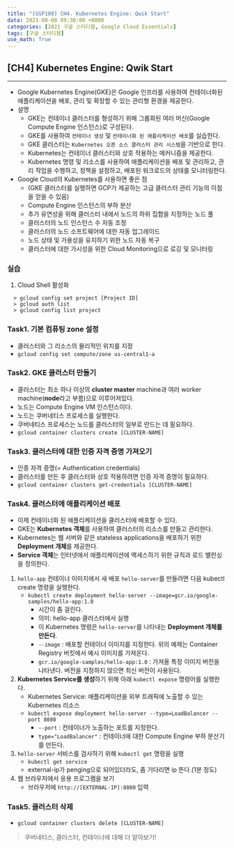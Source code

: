 ```yaml
---
title: "[GSP100] CH4. Kubernetes Engine: Qwik Start"
data: 2021-08-08 09:30:00 +0800
categories: [2021 구글 스터디잼, Google Cloud Essentials]
tags: [구글 스터디잼]
use_math: True
---
```



## **[CH4] Kubernetes Engine: Qwik Start**

---

- Google Kubernetes Engine(GKE)은 Google 인프라를 사용하여 컨테이너화된 애플리케이션을 배포, 관리 및 확장할 수 있는 관리형 환경을 제공한다.
- 설명
  - GKE는 컨테이너 클러스터를 형성하기 위해 그룹화된 여러 머신(Google Compute Engine 인스턴스)로 구성된다.
  - GKE를 사용하여 `컨테이너 생성` 및 `컨테이너화 된 애플리케이션 배포`를 실습한다.
  - GKE 클러스터는 `Kubernetes 오픈 소스 클러스터 관리 시스템`을 기반으로 한다.
  - Kubernetes는 컨테이너 클러스터와 상호 작용하는 메커니즘을 제공한다.
  - Kubernetes 명령 및 리소스를 사용하여 애플리케이션을 배포 및 관리하고, 관리 작업을 수행하고, 정책을 설정하고, 배포된 워크로드의 상태를 모니터링한다.
- Google Cloud의 Kubernetes를 사용하면 좋은 점
  - (GKE 클러스터를 실행하면 GCP가 제공하는 고급 클러스터 관리 기능의 이점을 얻을 수 있음)
  - Compute Engine 인스턴스의 부하 분산
  - 추가 유연성을 위해 클러스터 내에서 노드의 하위 집합을 지정하는 노드 풀
  - 클러스터의 노드 인스턴스 수 자동 조정
  - 클러스터의 노드 소프트웨어에 대한 자동 업그레이드
  - 노드 상태 및 가용성을 유지하기 위한 노드 자동 복구
  - 클러스터에 대한 가시성을 위한 Cloud Monitoring으로 로깅 및 모니터링

### 실습

1. Cloud Shell 활성화

```shell
  > gcloud config set project [Project ID]
  > gcloud auth list
  > gcloud config list project
```

### Task1. 기본 컴퓨팅 zone 설정

- 클러스터와 그 리소스의 물리적인 위치를 지정
- `gcloud config set compute/zone us-central1-a`

### Task2. GKE 클러스터 만들기

- 클러스터는 최소 하나 이상의 **cluster master** machine과 여러 worker machine(**node**라고 부름)으로 이루어져있다.
- 노드는 Compute Engine VM 인스턴스이다.
- 노드는 쿠버네티스 프로세스를 실행한다.
- 쿠버네티스 프로세스는 노드를 클러스터의 일부로 만드는 데 필요하다.
- `gcloud container clusters create [CLUSTER-NAME]`

### Task3. 클러스터에 대한 인증 자격 증명 가져오기

- 인증 자격 증명(= Authentication credentials)
- 클러스터를 만든 후 클러스터와 상호 작용하려면 인증 자격 증명이 필요하다.
- `gcloud container clusters get-credentials [CLUSTER-NAME]`

### Task4. 클러스터에 애플리케이션 배포

- 이제 컨테이너화 된 애플리케이션을 클러스터에 배포할 수 있다.
- GKE는 **Kubernetes 객체**를 사용하여 클러스터의 리소스를 만들고 관리한다.
- Kubernetes는 웹 서버와 같은 stateless applications을 배포하기 위한 **Deployment 개체**를 제공한다.
- **Service 객체**는 인터넷에서 애플리케이션에 액세스하기 위한 규칙과 로드 밸런싱을 정의한다.

1. `hello-app` 컨테이너 이미지에서 새 배포 `hello-server`를 만들려면 다음 kubectl create 명령을 실행한다.
   - `kubectl create deployment hello-server --image=gcr.io/google-samples/hello-app:1.0`
     - 시간이 좀 걸린다.
     - 의미: hello-app 클러스터에서 실행
     - 이 Kubernetes 명령은 `hello-server`를 나타내는 **Deployment 개체를 만든다**.
     - `--image` : 배포할 컨테이너 이미지를 지정한다. 위의 예제는 Container Registry 버킷에서 예시 이미지를 가져온다.
     - `gcr.io/google-samples/hello-app:1.0` : 가져올 특정 이미지 버전을 나타낸다. 버전을 지정하지 않으면 최신 버전이 사용된다.
2. **Kubernetes Service를 생성**하기 위해 아래 `kubectl expose` 명령어를 실행한다.
   - Kubernetes Service: 애플리케이션을 외부 트래픽에 노출할 수 있는 Kubernetes 리소스
   - `kubectl expose deployment hello-server --type=LoadBalancer --port 8080`
     - `--port` : 컨테이너가 노출하는 포트를 지정한다.
     - `type="LoadBalancer"` : 컨테이너에 대한 Compute Engine 부하 분산기를 만든다.
3. `hello-server` 서비스를 검사하기 위해 `kubectl get` 명령을 실행
   - `kubectl get service`
   - external-ip가 penging으로 되어있더라도, 좀 기다리면 ip 뜬다.(1분 정도)
4. 웹 브라우저에서 응용 프로그램을 보기
   - 브라우저에 `http://[EXTERNAL-IP]:8080` 입력

### Task5. 클러스터 삭제

- `gcloud container clusters delete [CLUSTER-NAME]`

> 쿠버네티스, 클러스터, 컨테이너에 대해 더 알아보기!
